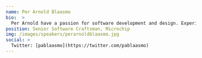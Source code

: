 ```yaml
---
name: Per Arnold Blaasmo
bio:  >
  Per Arnold have a passion for software development and design. Experience in areas such as transport, telecom, banking, mobile devices, and micro controllers. Focus has been on software for both embedded and end user applications. Experience in management of large departments and in sales. Specialties:Software development methodology, Continuous Integration/Delivery, Embedded software, Micro-controllers, Microsoft Windows, Linux, Several programming languages, Compiler technology.
position: Senior Software Craftsman, Microchip
img: /images/speakers/perarnoldblaasmo.jpg
social: >
  Twitter: [pablaasmo](https://twitter.com/pablaasmo)
---
```

